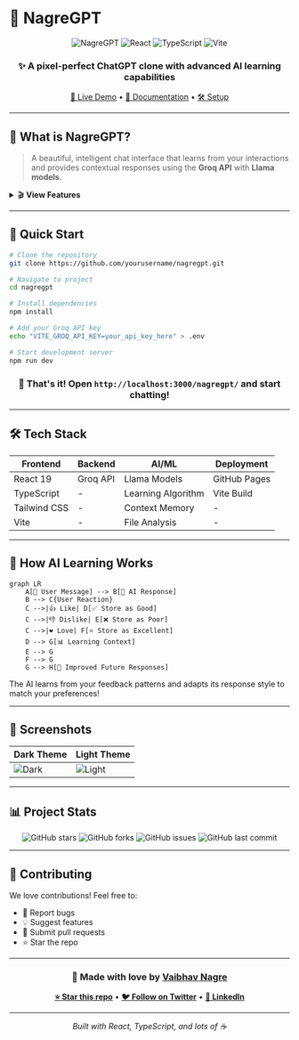 # 🌟 NagreGPT

<div align="center">

![NagreGPT](https://img.shields.io/badge/NagreGPT-AI%20Assistant-blue?style=for-the-badge&logo=openai&logoColor=white)
![React](https://img.shields.io/badge/React-19-61DAFB?style=for-the-badge&logo=react&logoColor=black)
![TypeScript](https://img.shields.io/badge/TypeScript-007ACC?style=for-the-badge&logo=typescript&logoColor=white)
![Vite](https://img.shields.io/badge/Vite-646CFF?style=for-the-badge&logo=vite&logoColor=white)

### ✨ A pixel-perfect ChatGPT clone with advanced AI learning capabilities

[🚀 Live Demo](https://yourusername.github.io/nagregpt) • [📖 Documentation](#features) • [🛠️ Setup](#installation)

</div>

---

## 🎯 **What is NagreGPT?**

> A beautiful, intelligent chat interface that learns from your interactions and provides contextual responses using the **Groq API** with **Llama models**.

<details>
<summary>🎬 <strong>View Features</strong></summary>

### 🔥 **Core Features**
- 🎨 **Pixel-perfect ChatGPT UI** - Exact replica of chat.openai.com
- 🧠 **Smart Session Memory** - Remembers entire conversation context
- 📊 **AI Learning System** - Adapts based on your reactions (👍👎❤️)
- 🌓 **Dark/Light Themes** - Seamless theme switching
- 📁 **File Analysis** - Upload and analyze PDFs, logs, and documents
- 🎤 **Voice Integration** - Voice input and audio responses
- ⚡ **Real-time Streaming** - Live response generation
- 💫 **Smooth Animations** - Glassmorphism and modern effects

### 🎛️ **Advanced Features**
- ✏️ **Message Editing** - Edit and regenerate responses
- ⭐ **Reaction System** - Like, dislike, or love responses
- 📱 **Responsive Design** - Perfect on all devices
- 🔄 **Auto-save** - Never lose your conversations
- 🎯 **Focused Responses** - Concise, relevant answers

</details>

---

## 🚀 **Quick Start**

```bash
# Clone the repository
git clone https://github.com/yourusername/nagregpt.git

# Navigate to project
cd nagregpt

# Install dependencies
npm install

# Add your Groq API key
echo "VITE_GROQ_API_KEY=your_api_key_here" > .env

# Start development server
npm run dev
```

<div align="center">

### 🎉 **That's it! Open `http://localhost:3000/nagregpt/` and start chatting!**

</div>

---

## 🛠️ **Tech Stack**

<div align="center">

| Frontend | Backend | AI/ML | Deployment |
|----------|---------|-------|------------|
| React 19 | Groq API | Llama Models | GitHub Pages |
| TypeScript | - | Learning Algorithm | Vite Build |
| Tailwind CSS | - | Context Memory | - |
| Vite | - | File Analysis | - |

</div>

---

## 📖 **How AI Learning Works**

```mermaid
graph LR
    A[👤 User Message] --> B[🤖 AI Response]
    B --> C{User Reaction}
    C -->|👍 Like| D[✅ Store as Good]
    C -->|👎 Dislike| E[❌ Store as Poor]
    C -->|❤️ Love| F[⭐ Store as Excellent]
    D --> G[📊 Learning Context]
    E --> G
    F --> G
    G --> H[🧠 Improved Future Responses]
```

The AI learns from your feedback patterns and adapts its response style to match your preferences!

---

## 🎨 **Screenshots**

<div align="center">

| Dark Theme | Light Theme |
|------------|-------------|
| ![Dark](https://via.placeholder.com/400x300/1a1a1a/ffffff?text=Dark+Theme) | ![Light](https://via.placeholder.com/400x300/ffffff/000000?text=Light+Theme) |

</div>

---

## 📊 **Project Stats**

<div align="center">

![GitHub stars](https://img.shields.io/github/stars/yourusername/nagregpt?style=social)
![GitHub forks](https://img.shields.io/github/forks/yourusername/nagregpt?style=social)
![GitHub issues](https://img.shields.io/github/issues/yourusername/nagregpt)
![GitHub last commit](https://img.shields.io/github/last-commit/yourusername/nagregpt)

</div>

---

## 🤝 **Contributing**

We love contributions! Feel free to:

- 🐛 Report bugs
- 💡 Suggest features  
- 🔧 Submit pull requests
- ⭐ Star the repo

---

<div align="center">

### 💖 **Made with love by [Vaibhav Nagre](https://github.com/yourusername)**

**[⭐ Star this repo](https://github.com/yourusername/nagregpt)** • **[🐦 Follow on Twitter](https://twitter.com/yourusername)** • **[💼 LinkedIn](https://linkedin.com/in/yourusername)**

---

*Built with React, TypeScript, and lots of ☕*

</div>
